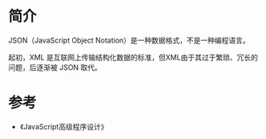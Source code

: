 # 简介

JSON（JavaScript Object Notation）是一种数据格式，不是一种编程语言。

起初，XML 是互联网上传输结构化数据的标准，但XML由于其过于繁琐、冗长的问题，后逐渐被 JSON 取代。

# 参考

+ 《JavaScript高级程序设计》